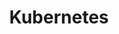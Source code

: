---
title: Kubernetes
description: Guide pratique des commandes Kubernetes et des exemples de fichiers de configuration pour déployer des applications.
navigation:
  icon: i-devicon:kubernetes
seo:
  title: Kubernetes
  description: Commandes, bonnes pratiques et exemples pour créer, exécuter et maintenir des clusters et des applications Kubernetes.
---